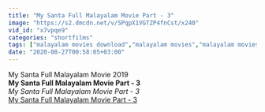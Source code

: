 ```yaml
---
title: "My Santa Full Malayalam Movie Part - 3"
image: "https://s2.dmcdn.net/v/SPqpX1VGTZP4fnCst/x240"
vid_id: "x7vpqe9"
categories: "shortfilms"
tags: ["malayalam movies download","malayalam movies","malayalam movies free download"]
date: "2020-08-27T00:58:05+03:00"
---
```

My Santa Full Malayalam Movie 2019<br><b>My Santa Full Malayalam Movie Part - 3</b><br> <i>My Santa Full Malayalam Movie Part - 3</i><br> <u>My Santa Full Malayalam Movie Part - 3</u>
